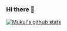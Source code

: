 ### Hi there 👋
[![Mukul's github stats](https://github-readme-stats.vercel.app/api?username=agarmu&count_private=true&show_icons=true&theme=tokyonight)](https://github.com/anuraghazra/github-readme-stats)
<!--
**agarmu/agarmu** is a ✨ _special_ ✨ repository because its `README.md` (this file) appears on your GitHub profile.

Here are some ideas to get you started:

- 🔭 I’m currently working on ...
- 🌱 I’m currently learning ...
- 👯 I’m looking to collaborate on ...
- 🤔 I’m looking for help with ...
- 💬 Ask me about ...
- 📫 How to reach me: ...
- 😄 Pronouns: ...
- ⚡ Fun fact: ...
-->
